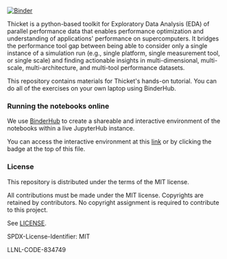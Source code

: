 [![Binder](https://mybinder.org/badge_logo.svg)](https://mybinder.org/v2/gh/llnl/thicket-tutorial/develop)

Thicket is a python-based toolkit for Exploratory Data Analysis (EDA) of
parallel performance data that enables performance optimization and
understanding of applications' performance on supercomputers. It bridges the
performance tool gap between being able to consider only a single instance of a
simulation run (e.g., single platform, single measurement tool, or single
scale) and finding actionable insights in multi-dimensional, multi-scale,
multi-architecture, and multi-tool performance datasets.

This repository contains materials for Thicket's hands-on tutorial. You can do
all of the exercises on your own laptop using BinderHub.


### Running the notebooks online

We use [BinderHub](https://mybinder.org) to create a shareable and interactive
environment of the notebooks within a live JupyterHub instance.

You can access the interactive environment at this
[link](https://mybinder.org/v2/gh/llnl/thicket-tutorial/develop)
or by clicking the badge at the top of this file.


### License

This repository is distributed under the terms of the MIT license.

All contributions must be made under the MIT license.  Copyrights are retained
by contributors. No copyright assignment is required to contribute to this
project.

See [LICENSE](https://github.com/llnl/thicket-tutorial/blob/develop/LICENSE).

SPDX-License-Identifier: MIT

LLNL-CODE-834749
